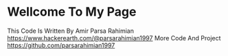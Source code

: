 # Wellcome To My Page
This Code Is Written By Amir Parsa Rahimian
https://www.hackerearth.com/@parsarahimian1997
More Code And Project https://github.com/parsarahimian1997
